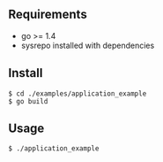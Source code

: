 ## Requirements

* go >= 1.4
* sysrepo installed with dependencies

## Install

```
$ cd ./examples/application_example
$ go build
```

## Usage

```
$ ./application_example
```
